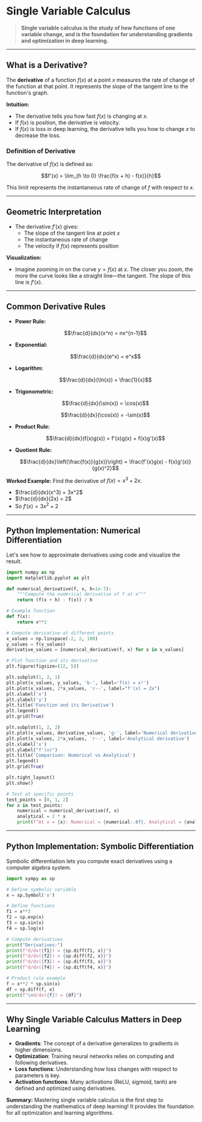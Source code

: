 # Single Variable Calculus

> **Single variable calculus is the study of how functions of one variable change, and is the foundation for understanding gradients and optimization in deep learning.**

---

## What is a Derivative?

The **derivative** of a function $`f(x)`$ at a point $`x`$ measures the rate of change of the function at that point. It represents the slope of the tangent line to the function's graph.

**Intuition:**
- The derivative tells you how fast $`f(x)`$ is changing at $`x`$.
- If $`f(x)`$ is position, the derivative is velocity.
- If $`f(x)`$ is loss in deep learning, the derivative tells you how to change $`x`$ to decrease the loss.

### Definition of Derivative

The derivative of $`f(x)`$ is defined as:

```math
f'(x) = \lim_{h \to 0} \frac{f(x + h) - f(x)}{h}
```

This limit represents the instantaneous rate of change of $`f`$ with respect to $`x`$.

---

## Geometric Interpretation

- The derivative $`f'(x)`$ gives:
  - The slope of the tangent line at point $`x`$
  - The instantaneous rate of change
  - The velocity if $`f(x)`$ represents position

**Visualization:**
- Imagine zooming in on the curve $`y = f(x)`$ at $`x`$. The closer you zoom, the more the curve looks like a straight line—the tangent. The slope of this line is $`f'(x)`$.

---

## Common Derivative Rules

- **Power Rule:**
  ```math
  \frac{d}{dx}(x^n) = nx^{n-1}
  ```
- **Exponential:**
  ```math
  \frac{d}{dx}(e^x) = e^x
  ```
- **Logarithm:**
  ```math
  \frac{d}{dx}(\ln(x)) = \frac{1}{x}
  ```
- **Trigonometric:**
  ```math
  \frac{d}{dx}(\sin(x)) = \cos(x)
  ```
  ```math
  \frac{d}{dx}(\cos(x)) = -\sin(x)
  ```
- **Product Rule:**
  ```math
  \frac{d}{dx}(f(x)g(x)) = f'(x)g(x) + f(x)g'(x)
  ```
- **Quotient Rule:**
  ```math
  \frac{d}{dx}\left(\frac{f(x)}{g(x)}\right) = \frac{f'(x)g(x) - f(x)g'(x)}{g(x)^2}
  ```

**Worked Example:**
Find the derivative of $`f(x) = x^3 + 2x`$.
- $`\frac{d}{dx}(x^3) = 3x^2`$
- $`\frac{d}{dx}(2x) = 2`$
- So $`f'(x) = 3x^2 + 2`$

---

## Python Implementation: Numerical Differentiation

Let's see how to approximate derivatives using code and visualize the result.

```python
import numpy as np
import matplotlib.pyplot as plt

def numerical_derivative(f, x, h=1e-7):
    """Compute the numerical derivative of f at x"""
    return (f(x + h) - f(x)) / h

# Example function
def f(x):
    return x**2

# Compute derivative at different points
x_values = np.linspace(-2, 2, 100)
y_values = f(x_values)
derivative_values = [numerical_derivative(f, x) for x in x_values]

# Plot function and its derivative
plt.figure(figsize=(12, 5))

plt.subplot(1, 2, 1)
plt.plot(x_values, y_values, 'b-', label='f(x) = x²')
plt.plot(x_values, 2*x_values, 'r--', label="f'(x) = 2x")
plt.xlabel('x')
plt.ylabel('y')
plt.title('Function and its Derivative')
plt.legend()
plt.grid(True)

plt.subplot(1, 2, 2)
plt.plot(x_values, derivative_values, 'g-', label='Numerical derivative')
plt.plot(x_values, 2*x_values, 'r--', label='Analytical derivative')
plt.xlabel('x')
plt.ylabel("f'(x)")
plt.title('Comparison: Numerical vs Analytical')
plt.legend()
plt.grid(True)

plt.tight_layout()
plt.show()

# Test at specific points
test_points = [0, 1, 2]
for x in test_points:
    numerical = numerical_derivative(f, x)
    analytical = 2 * x
    print(f"At x = {x}: Numerical = {numerical:.6f}, Analytical = {analytical}")
```

---

## Python Implementation: Symbolic Differentiation

Symbolic differentiation lets you compute exact derivatives using a computer algebra system.

```python
import sympy as sp

# Define symbolic variable
x = sp.Symbol('x')

# Define functions
f1 = x**3
f2 = sp.exp(x)
f3 = sp.sin(x)
f4 = sp.log(x)

# Compute derivatives
print("Derivatives:")
print(f"d/dx({f1}) = {sp.diff(f1, x)}")
print(f"d/dx({f2}) = {sp.diff(f2, x)}")
print(f"d/dx({f3}) = {sp.diff(f3, x)}")
print(f"d/dx({f4}) = {sp.diff(f4, x)}")

# Product rule example
f = x**2 * sp.sin(x)
df = sp.diff(f, x)
print(f"\nd/dx({f}) = {df}")
```

---

## Why Single Variable Calculus Matters in Deep Learning

- **Gradients**: The concept of a derivative generalizes to gradients in higher dimensions.
- **Optimization**: Training neural networks relies on computing and following derivatives.
- **Loss functions**: Understanding how loss changes with respect to parameters is key.
- **Activation functions**: Many activations (ReLU, sigmoid, tanh) are defined and optimized using derivatives.

**Summary:**
Mastering single variable calculus is the first step to understanding the mathematics of deep learning! It provides the foundation for all optimization and learning algorithms. 